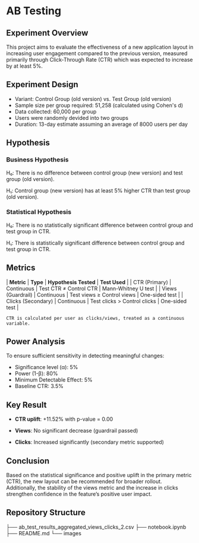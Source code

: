 # AB Testing
## Experiment Overview
This project aims to evaluate the effectiveness of a new application layout in  increasing user engagement compared to the previous version, measured primarily through Click-Through Rate (CTR) which was expected to increase by at least 5%.

## Experiment Design
- Variant: Control Group (old version) vs. Test Group (old version)
- Sample size per group required: 51,258 (calculated using Cohen's d)
- Data collected: 60,000 per group
- Users were randomly devided into two groups
- Duration: 13-day estimate assuming an average of 8000 users per day

## Hypothesis
### Business Hypothesis
H₀: There is no difference between control group (new version) and test group (old version).

H₁: Control group (new version) has at least 5% higher CTR than test group (old version).

### Statistical Hypothesis
H₀: There is no statistically significant difference between control group and test group in CTR.

H₁: There is statistically significant difference between control group and test group in CTR.

## Metrics
| **Metric** | **Type** | **Hypothesis Tested** | **Test Used** |
| CTR (Primary) | Continuous | Test CTR ≠ Control CTR | Mann-Whitney U test |
| Views (Guardrail) | Continuous | Test views ≥ Control views | One-sided test |
| Clicks (Secondary) | Continuous | Test clicks > Control clicks | One-sided test |

`CTR is calculated per user as clicks/views, treated as a continuous variable.`

## Power Analysis
To ensure sufficient sensitivity in detecting meaningful changes:
- Significance level (α): 5%
- Power (1-β): 80%
- Minimum Detectable Effect: 5%
- Baseline CTR: 3.5%

## Key Result
- **CTR uplift**: +11.52% with p-value = 0.00

- **Views**: No significant decrease (guardrail passed)

- **Clicks**: Increased significantly (secondary metric supported)

## Conclusion
Based on the statistical significance and positive uplift in the primary metric (CTR), the new layout can be recommended for broader rollout. Additionally, the stability of the views metric and the increase in clicks strengthen confidence in the feature’s positive user impact.

## Repository Structure
├── ab_test_results_aggregated_views_clicks_2.csv
├── notebook.ipynb
├── README.md
└── images
